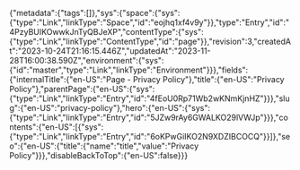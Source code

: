 {"metadata":{"tags":[]},"sys":{"space":{"sys":{"type":"Link","linkType":"Space","id":"eojhq1xf4v9y"}},"type":"Entry","id":"4PzyBUIKOwwkJnTyQBJeXP","contentType":{"sys":{"type":"Link","linkType":"ContentType","id":"page"}},"revision":3,"createdAt":"2023-10-24T21:16:15.446Z","updatedAt":"2023-11-28T16:00:38.590Z","environment":{"sys":{"id":"master","type":"Link","linkType":"Environment"}}},"fields":{"internalTitle":{"en-US":"Page - Privacy Policy"},"title":{"en-US":"Privacy Policy"},"parentPage":{"en-US":{"sys":{"type":"Link","linkType":"Entry","id":"4fEoU0Rp71Wb2wKNmKjnHZ"}}},"slug":{"en-US":"privacy-policy"},"hero":{"en-US":{"sys":{"type":"Link","linkType":"Entry","id":"5JZw9rAy6GWALKO29lVWJp"}}},"contents":{"en-US":[{"sys":{"type":"Link","linkType":"Entry","id":"6oKPwGiIKO2N9XDZIBCOCQ"}}]},"seo":{"en-US":{"title":{"name":"title","value":"Privacy Policy"}}},"disableBackToTop":{"en-US":false}}}